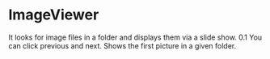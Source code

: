 # ImageViewer
It looks for image files in a folder and displays them via a slide show.
0.1 You can click previous and next. Shows the first picture in a given folder.
